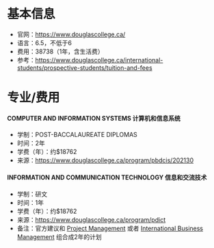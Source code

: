 # 基本信息

- 官网：https://www.douglascollege.ca/
- 语言：6.5，不低于6
- 费用：38738（1年，含生活费）
- 参考：https://www.douglascollege.ca/international-students/prospective-students/tuition-and-fees



# 专业/费用

#### COMPUTER AND INFORMATION SYSTEMS 计算机和信息系统

- 学制：POST-BACCALAUREATE DIPLOMAS 
- 时间：2年
- 学费（年）：约$18762
- 来源：https://www.douglascollege.ca/program/pbdcis/202130



#### INFORMATION AND COMMUNICATION TECHNOLOGY 信息和交流技术

- 学制：研文
- 时间：1年
- 学费（年）：约$18762
- 来源：https://www.douglascollege.ca/program/pdict
- 备注：官方建议和 [Project Management](https://www.douglascollege.ca/program/pdpmgt) 或者 [International Business Management](https://www.douglascollege.ca/program/pdibm)  组合成2年的计划
